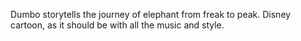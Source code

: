 Dumbo storytells the journey of elephant from freak to peak.  Disney cartoon, as it should be with all the music and style.
